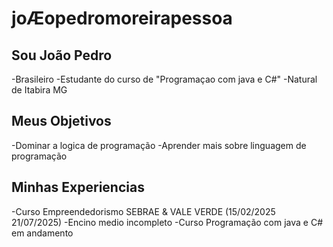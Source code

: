 # joÆopedromoreirapessoa 
## Sou João Pedro
-Brasileiro
-Estudante do curso de "Programaçao com java e C#"
-Natural de Itabira MG

## Meus Objetivos


-Dominar a logica de programação
-Aprender mais sobre linguagem de programação


##  Minhas Experiencias


-Curso Empreendedorismo SEBRAE & VALE VERDE (15/02/2025 21/07/2025)
-Encino medio incompleto
-Curso Programação com java e C# em andamento
















